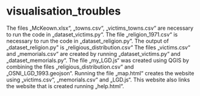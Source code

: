 # visualisation_troubles
The files „McKeown.xlsx“, „towns.csv“, „victims_towns.csv“ are necessary to run the code in „dataset_victims.py“.
The file „religion_1971.csv“ is necessary to run the code in „dataset_religion.py“. The output of „dataset_religion.py" is „religious_distribution.csv“
The files „victims.csv“ and „memorials.csv“ are created by running „dataset_victims.py“ and „dataset_memorials.py“.
The file „my_LGD.js“ was created using QGIS by combining the files „religious_distribution.csv“ and „OSNI_LGD_1993.geojson“.
Running the file „map.html“ creates the website using „victims.csv“, „memorials.csv“ and „LGD.js“. This website also links the website that is created running „help.html“.
